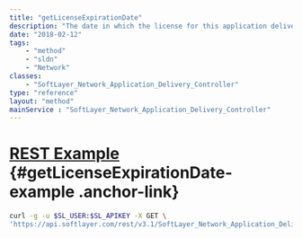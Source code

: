 ```yaml
---
title: "getLicenseExpirationDate"
description: "The date in which the license for this application delivery controller will expire."
date: "2018-02-12"
tags:
    - "method"
    - "sldn"
    - "Network"
classes:
    - "SoftLayer_Network_Application_Delivery_Controller"
type: "reference"
layout: "method"
mainService : "SoftLayer_Network_Application_Delivery_Controller"
---
```


# [REST Example](#getLicenseExpirationDate-example) <a href="/article/rest/"><i class="fas fa-question"></i></a> {#getLicenseExpirationDate-example .anchor-link} 
```bash
curl -g -u $SL_USER:$SL_APIKEY -X GET \
'https://api.softlayer.com/rest/v3.1/SoftLayer_Network_Application_Delivery_Controller/{SoftLayer_Network_Application_Delivery_ControllerID}/getLicenseExpirationDate'
```
